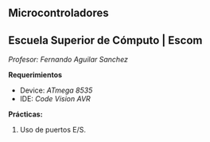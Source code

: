 ## Microcontroladores
## Escuela Superior de Cómputo | Escom 
*Profesor: Fernando Aguilar Sanchez*

**Requerimientos**
- Device: *ATmega 8535*
- IDE: *Code Vision AVR*

**Prácticas:**
1. Uso de puertos E/S.
